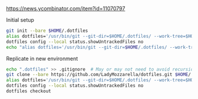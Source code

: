 

https://news.ycombinator.com/item?id=11070797


Initial setup
```sh
git init --bare $HOME/.dotfiles
alias dotfiles='/usr/bin/git --git-dir=$HOME/.dotfiles/ --work-tree=$HOME'
dotfiles config --local status.showUntrackedFiles no
echo "alias dotfiles='/usr/bin/git --git-dir=$HOME/.dotfiles/ --work-tree=$HOME'" >> $HOME/.bashrc
```

Replicate in new environment
```sh
echo ".dotfiles" >> .gitignore  # May or may not need to avoid recursion issues (untested)
git clone --bare https://github.com/LadyMozzarella/dotfiles.git $HOME/.dotfiles
alias dotfiles='/usr/bin/git --git-dir=$HOME/.dotfiles/ --work-tree=$HOME'
dotfiles config --local status.showUntrackedFiles no
dotfiles checkout
```

